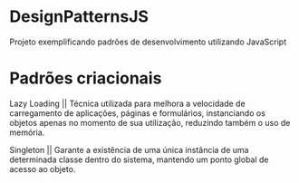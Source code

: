 # DesignPatternsJS
Projeto exemplificando padrões de desenvolvimento utilizando JavaScript

# Padrões criacionais
Lazy Loading
|| Técnica utilizada para melhora a velocidade de carregamento de aplicações, páginas e formulários, instanciando os objetos apenas no momento de sua utilização, reduzindo também o uso de memória.

Singleton
|| Garante a existência de uma única instância de uma determinada classe dentro do sistema, mantendo um ponto global de acesso ao objeto.